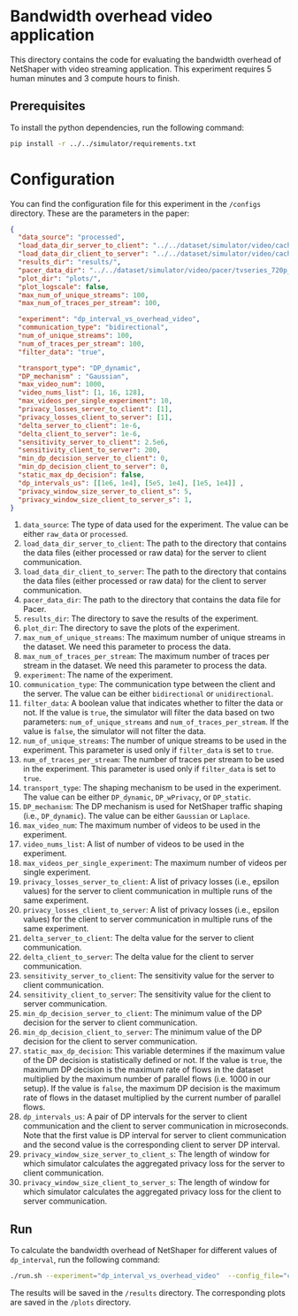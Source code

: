 # Bandwidth overhead video application 
This directory contains the code for evaluating the bandwidth overhead of NetShaper with video streaming application. This experiment requires 5 human minutes and 3 compute hours to finish.  


## Prerequisites
To install the python dependencies, run the following command:
```bash
pip install -r ../../simulator/requirements.txt
```

# Configuration 
You can find the configuration file for this experiment in the `/configs` directory. These are the parameters in the paper: 
```json
{ 
  "data_source": "processed",
  "load_data_dir_server_to_client": "../../dataset/simulator/video/cache/server_to_client/",
  "load_data_dir_client_to_server": "../../dataset/simulator/video/cache/client_to_server/",
  "results_dir": "results/",
  "pacer_data_dir": "../../dataset/simulator/video/pacer/tvseries_720p_sizes.csv", 
  "plot_dir": "plots/",
  "plot_logscale": false,
  "max_num_of_unique_streams": 100,
  "max_num_of_traces_per_stream": 100,

  "experiment": "dp_interval_vs_overhead_video",
  "communication_type": "bidirectional",
  "num_of_unique_streams": 100,
  "num_of_traces_per_stream": 100,
  "filter_data": "true",

  "transport_type": "DP_dynamic",
  "DP_mechanism" : "Gaussian",
  "max_video_num": 1000,
  "video_nums_list": [1, 16, 128],
  "max_videos_per_single_experiment": 10,
  "privacy_losses_server_to_client": [1], 
  "privacy_losses_client_to_server": [1],
  "delta_server_to_client": 1e-6,
  "delta_client_to_server": 1e-6,
  "sensitivity_server_to_client": 2.5e6,
  "sensitivity_client_to_server": 200,
  "min_dp_decision_server_to_client": 0,
  "min_dp_decision_client_to_server": 0,
  "static_max_dp_decision": false,
  "dp_intervals_us": [[1e6, 1e4], [5e5, 1e4], [1e5, 1e4]] ,
  "privacy_window_size_server_to_client_s": 5,
  "privacy_window_size_client_to_server_s": 1,
}
```
1. `data_source`: The type of data used for the experiment. The value can be either `raw_data` or `processed`.
2. `load_data_dir_server_to_client`: The path to the directory that contains the data files (either processed or raw data) for the server to client communication.
3. `load_data_dir_client_to_server`: The path to the directory that contains the data files (either processed or raw data) for the client to server communication.
4. `pacer_data_dir`: The path to the directory that contains the data file for Pacer.
5. `results_dir`: The directory to save the results of the experiment.
6. `plot_dir`: The directory to save the plots of the experiment.
7. `max_num_of_unique_streams`: The maximum number of unique streams in the dataset. We need this parameter to process the data.
8. `max_num_of_traces_per_stream`: The maximum number of traces per stream in the dataset. We need this parameter to process the data.
9. `experiment`: The name of the experiment.
10. `communication_type`: The communication type between the client and the server. The value can be either `bidirectional` or `unidirectional`.
11. `filter_data`: A boolean value that indicates whether to filter the data or not. If the value is `true`, the simulator will filter the data based on two parameters: `num_of_unique_streams` and `num_of_traces_per_stream`. If the value is `false`, the simulator will not filter the data.
12. `num_of_unique_streams`: The number of unique streams to be used in the experiment. This parameter is used only if `filter_data` is set to `true`.
13. `num_of_traces_per_stream`: The number of traces per stream to be used in the experiment. This parameter is used only if `filter_data` is set to `true`.
14. `transport_type`: The shaping mechanism to be used in the experiment. The value can be either `DP_dynamic`, `DP_wPrivacy`, or `DP_static`.
15. `DP_mechanism`: The DP mechanism is used for NetShaper traffic shaping (i.e., `DP_dynamic`). The value can be either `Gaussian` or `Laplace`.
16. `max_video_num`: The maximum number of videos to be used in the experiment.
17. `video_nums_list`: A list of number of videos to be used in the experiment.
18. `max_videos_per_single_experiment`: The maximum number of videos per single experiment.
19. `privacy_losses_server_to_client`: A list of privacy losses (i.e., epsilon values) for the server to client communication in multiple runs of the same experiment.
20. `privacy_losses_client_to_server`: A list of privacy losses (i.e., epsilon values) for the client to server communication in multiple runs of the same experiment.
21. `delta_server_to_client`: The delta value for the server to client communication.
22. `delta_client_to_server`: The delta value for the client to server communication.
23. `sensitivity_server_to_client`: The sensitivity value for the server to client communication.
24. `sensitivity_client_to_server`: The sensitivity value for the client to server communication.
25. `min_dp_decision_server_to_client`: The minimum value of the DP decision for the server to client communication.
26. `min_dp_decision_client_to_server`: The minimum value of the DP decision for the client to server communication.
27. `static_max_dp_decision`: This variable determines if the maximum value of the DP decision is statistically defined or not. If the value is `true`, the maximum DP decision is the maximum rate of flows in the dataset multiplied by the maximum number of parallel flows (i.e. 1000 in our setup). If the value is `false`, the maximum DP decision is the maximum rate of flows in the dataset multiplied by the current number of parallel flows.
28. `dp_intervals_us`: A pair of DP intervals for the server to client communication and the client to server communication in microseconds. Note that the first value is DP interval for server to client communication and the second value is the corresponding client to server DP interval.
29. `privacy_window_size_server_to_client_s`: The length of window for which simulator calculates the aggregated privacy loss for the server to client communication.
30. `privacy_window_size_client_to_server_s`: The length of window for which simulator calculates the aggregated privacy loss for the client to server communication.



## Run
To calculate the bandwidth overhead of NetShaper for different values of `dp_interval`, run the following command:
```bash
./run.sh --experiment="dp_interval_vs_overhead_video"  --config_file="configs/dp_interval_vs_overhead_video.json"
```
The results will be saved in the `/results` directory. The corresponding plots are saved in the `/plots` directory.